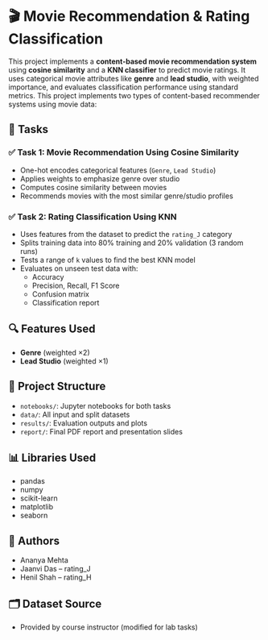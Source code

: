   # 🎬 Movie Recommendation & Rating Classification

This project implements a **content-based movie recommendation system** using **cosine similarity** and a **KNN classifier** to predict movie ratings. It uses categorical movie attributes like **genre** and **lead studio**, with weighted importance, and evaluates classification performance using standard metrics.
This project implements two types of content-based recommender systems using movie data:

## 📌 Tasks

### ✅ Task 1: Movie Recommendation Using Cosine Similarity

- One-hot encodes categorical features (`Genre`, `Lead Studio`)
- Applies weights to emphasize genre over studio
- Computes cosine similarity between movies
- Recommends movies with the most similar genre/studio profiles

### ✅ Task 2: Rating Classification Using KNN

- Uses features from the dataset to predict the `rating_J` category
- Splits training data into 80% training and 20% validation (3 random runs)
- Tests a range of `k` values to find the best KNN model
- Evaluates on unseen test data with:
  - Accuracy
  - Precision, Recall, F1 Score
  - Confusion matrix
  - Classification report


## 🔍 Features Used

- **Genre** (weighted ×2)
- **Lead Studio** (weighted ×1)


## 📁 Project Structure
- `notebooks/`: Jupyter notebooks for both tasks
- `data/`: All input and split datasets
- `results/`: Evaluation outputs and plots
- `report/`: Final PDF report and presentation slides

## 📊 Libraries Used
- pandas
- numpy
- scikit-learn
- matplotlib
- seaborn

## 🧠 Authors
- Ananya Mehta 
- Jaanvi Das – rating_J
- Henil Shah – rating_H

## 🗂️ Dataset Source
- Provided by course instructor (modified for lab tasks)
